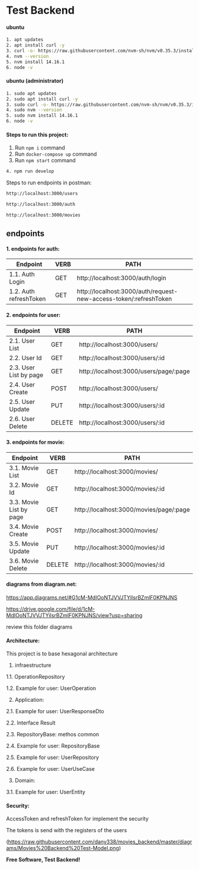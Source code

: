# Test Backend

#### ubuntu

```sh
1. apt updates
2. apt install curl -y
3. curl -o- https://raw.githubusercontent.com/nvm-sh/nvm/v0.35.3/install.sh | bash
4. nvm --version
5. nvm install 14.16.1
6. node -v
```

#### ubuntu (administrator)

```sh
1. sudo apt updates
2. sudo apt install curl -y
3. sudo curl -o- https://raw.githubusercontent.com/nvm-sh/nvm/v0.35.3/install.sh | bash
4. sudo nvm --version
5. sudo nvm install 14.16.1
6. node -v
```

#### Steps to run this project:

1. Run `npm i` command
2. Run `docker-compose up` command
3. Run `npm start` command

```sh
4. npm run develop
```

Steps to run endpoints in postman:

```sh
http://localhost:3000/users
```

```sh
http://localhost:3000/auth
```

```sh
http://localhost:3000/movies
```

## endpoints

#### 1. endpoints for auth:

| Endpoint               | VERB | PATH                                                              |
| ---------------------- | ---- | ----------------------------------------------------------------- |
| 1.1. Auth Login        | GET  | http://localhost:3000/auth/login                                  |
| 1.2. Auth refreshToken | GET  | http://localhost:3000/auth/request-new-access-token/:refreshToken |

#### 2. endpoints for user:

| Endpoint               | VERB   | PATH                                   |
| ---------------------- | ------ | -------------------------------------- |
| 2.1. User List         | GET    | http://localhost:3000/users/           |
| 2.2. User Id           | GET    | http://localhost:3000/users/:id        |
| 2.3. User List by page | GET    | http://localhost:3000/users/page/:page |
| 2.4. User Create       | POST   | http://localhost:3000/users/           |
| 2.5. User Update       | PUT    | http://localhost:3000/users/:id        |
| 2.6. User Delete       | DELETE | http://localhost:3000/users/:id        |

#### 3. endpoints for movie:

| Endpoint                | VERB   | PATH                                    |
| ----------------------- | ------ | --------------------------------------- |
| 3.1. Movie List         | GET    | http://localhost:3000/movies/           |
| 3.2. Movie Id           | GET    | http://localhost:3000/movies/:id        |
| 3.3. Movie List by page | GET    | http://localhost:3000/movies/page/:page |
| 3.4. Movie Create       | POST   | http://localhost:3000/movies/           |
| 3.5. Movie Update       | PUT    | http://localhost:3000/movies/:id        |
| 3.6. Movie Delete       | DELETE | http://localhost:3000/movies/:id        |

#### diagrams from diagram.net:

https://app.diagrams.net/#G1cM-MdIOoNTJVVJTYiIsrBZmlF0KPNJNS

https://drive.google.com/file/d/1cM-MdIOoNTJVVJTYiIsrBZmlF0KPNJNS/view?usp=sharing

review this folder diagrams

#### Architecture:

This project is to base hexagonal architecture

1. infraestructure

1.1. OperationRepository

1.2. Example for user: UserOperation

2. Application:

2.1. Example for user: UserResponseDto

2.2. Interface Result

2.3. RepositoryBase: methos common

2.4. Example for user: RepositoryBase

2.5. Example for user: UserRepository

2.6. Example for user: UserUseCase

3. Domain:

3.1. Example for user: UserEntity

#### Security:

AccessToken and refreshToken for implement the security

The tokens is send with the registers of the users

(https://raw.githubusercontent.com/dany338/movies_backend/master/diagrams/Movies%20Backend%20Test-Model.png)

**Free Software, Test Backend!**
